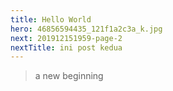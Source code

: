 ```yaml
---
title: Hello World
hero: 46856594435_121f1a2c3a_k.jpg
next: 201912151959-page-2
nextTitle: ini post kedua
---
```

> a new beginning
    